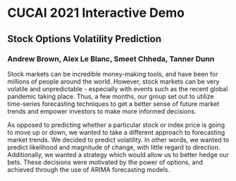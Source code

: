# CUCAI 2021 Interactive Demo

## Stock Options Volatility Prediction

### Andrew Brown, Alex Le Blanc, Smeet Chheda, Tanner Dunn

Stock markets can be incredible money-making tools, and have been for millions of people around the world. However, stock markets can be very volatile and unpredictable - especially with events such as the recent global pandemic taking place. Thus, a few months, our group set out to utilize time-series forecasting techniques to get a better sense of future market trends and empower investors to make more informed decisions.

As opposed to predicting whether a particular stock or index price is going to move up or down, we wanted to take a different approach to forecasting market trends. We decided to predict volatility. In other words, we wanted to predict likelihood and magnitude of change, with little regard to direction. Additionally, we wanted a strategy which would allow us to better hedge our bets. These decisions were motivated by the power of options, and achieved through the use of ARIMA forecasting models.
